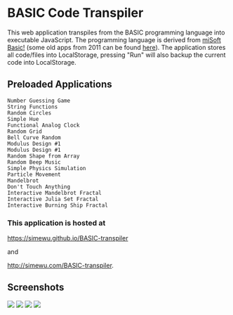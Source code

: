 # BASIC Code Transpiler
This web application transpiles from the BASIC programming language into executable JavaScript. The programming language is derived from [miSoft Basic!](https://apps.apple.com/us/app/basic/id362411238) (some old apps from 2011 can be found [here](Misoft%20Basic!%20Scripts)). The application stores all code/files into LocalStorage, pressing "Run" will also backup the current code into LocalStorage.

## Preloaded Applications
```
Number Guessing Game
String Functions
Random Circles
Simple Hue
Functional Analog Clock
Random Grid
Bell Curve Random
Modulus Design #1
Modulus Design #1
Random Shape from Array
Random Beep Music
Simple Physics Simulation
Particle Movement
Mandelbrot
Don't Touch Anything
Interactive Mandelbrot Fractal
Interactive Julia Set Fractal
Interactive Burning Ship Fractal
```
### This application is hosted at
https://simewu.github.io/BASIC-transpiler

and

http://simewu.com/BASIC-transpiler.


## Screenshots
![](/screenshots/1.png)
![](/screenshots/2.png)
![](/screenshots/3.png)
![](/screenshots/4.png)
